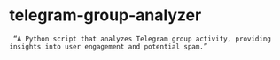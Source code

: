 # telegram-group-analyzer
     “A Python script that analyzes Telegram group activity, providing insights into user engagement and potential spam.”
